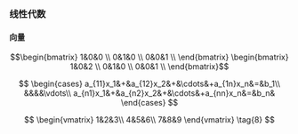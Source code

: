 ### 线性代数

#### 向量

```math
\begin{bmatrix}
1&0&0 \\   
0&1&0 \\
0&0&1 \\
\end{bmatrix}

\begin{bmatrix}
1&0&2 \\   
0&1&0 \\
0&0&1 \\
\end{bmatrix}
```

$$
\begin{cases} 
		a_{11}x_1&+&a_{12}x_2&+&\cdots&+a_{1n}x_n&=&b_1\\
		&&&&\vdots\\
		a_{n1}x_1&+&a_{n2}x_2&+&\cdots&+a_{nn}x_n&=&b_n&			
\end{cases}
$$

$$
\begin{vmatrix}
	1&2&3\\
	4&5&6\\
	7&8&9
\end{vmatrix}
 \tag{8}
$$
